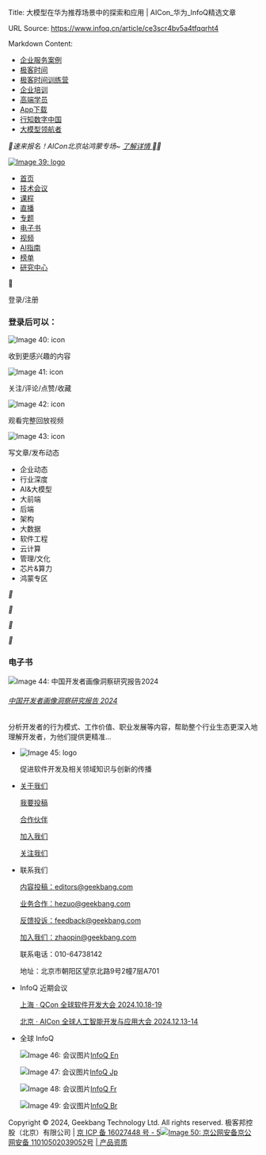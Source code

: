 Title: 大模型在华为推荐场景中的探索和应用 | AICon_华为_InfoQ精选文章

URL Source: https://www.infoq.cn/article/ce3scr4bv5a4tfqqrht4

Markdown Content:
*   [企业服务案例](https://www.infoq.cn/content-center)
*   [极客时间](https://time.geekbang.org/)
*   [极客时间训练营](https://u.geekbang.org/?utm_source=infoq_web&utm_medium=menu&utm_term=infoqwebmenu)
*   [企业培训](https://b.geekbang.org/?utm_source=infoqweb&utm_medium=menu&gk_source=infoqwebmenu_2024092401)
*   [高端学员](https://tgo.infoq.cn/)
*   [App下载](https://www.infoq.cn/app/download?utm_source=infoq_nav_web&utm_medium=infoq_nav_web&utm_term=infoq_nav_web)
*   [行知数字中国](https://www.infoq.cn/topic/1159/?utm_source=infoq-web&utm_medium=header_graybar&utm_term=0126)
*   [大模型领航者](https://www.infoq.cn/article/K4c4j0w59XIKRZMdkzoU?utm_source=infoq&utm_medium=header_graybar)

__速来报名！AICon北京站鸿蒙专场~ [了解详情 __](http://gk.link/a/12umh)__

[![Image 39: logo](https://static001.geekbang.org/static/infoq/www/img/logo.290b04ab.png)](https://www.infoq.cn/)

*   [首页](https://www.infoq.cn/)
*   [技术会议](https://www.infoq.cn/archives)
*   [课程](https://time.geekbang.org/resource?pt=1)
*   [直播](https://live.infoq.cn/)
*   [专题](https://www.infoq.cn/theme)
*   [电子书](https://www.infoq.cn/minibook)
*   [视频](https://www.infoq.cn/video)
*   [AI指南](https://zhinan.geekbang.org/?utm_source=geektimeweb&utm_medium=menu&gk_source=20241016_geektimeweb_menu)
*   [榜单](https://www.infoq.cn/zones/chinatechawards2024/)
*   [研究中心](https://www.infoq.cn/research)



登录/注册

### 登录后可以：

![Image 40: icon](https://static001-test.geekbang.org/resource/image/b2/6b/b223e3a7747a060c6323f7ef3b888b6b.png)

收到更感兴趣的内容

![Image 41: icon](https://static001-test.geekbang.org/resource/image/96/dd/96e90ba13428a497150569964yy903dd.png)

关注/评论/点赞/收藏

![Image 42: icon](https://static001-test.geekbang.org/resource/image/61/06/617f4bddb16dbf88f391f11b09a85406.png)

观看完整回放视频

![Image 43: icon](https://static001-test.geekbang.org/resource/image/6f/ef/6ff0713342f5dc17facbb45daebbd0ef.png)

写文章/发布动态

*   企业动态
*   行业深度
*   AI&大模型
*   大前端
*   后端
*   架构
*   大数据
*   软件工程
*   云计算
*   管理/文化
*   芯片&算力
*   鸿蒙专区

__

__

__

__

### 电子书

![Image 44: 中国开发者画像洞察研究报告2024](https://static001.geekbang.org/resource/image/95/8e/95081b60495410fea2b1be25048e4f8e.png?x-oss-process=image/resize,w_310,h_422)

###### [中国开发者画像洞察研究报告 2024](https://www.infoq.cn/minibook/WrOJxtIZEU2XQE9XtlRD)

分析开发者的行为模式、工作价值、职业发展等内容，帮助整个行业生态更深入地理解开发者，为他们提供更精准...

*   ![Image 45: logo](https://static001.geekbang.org/static/infoq/www/img/logo.290b04ab.png)
    
    促进软件开发及相关领域知识与创新的传播
    
*   [关于我们](https://www.infoq.cn/about)
    
    [我要投稿](https://www.infoq.cn/contribute)
    
    [合作伙伴](https://www.geekbang.org/partner)
    
    [加入我们](https://www.lagou.com/gongsi/j43775.html)
    
    [关注我们](https://infoq.cn/official/account)
    
*   联系我们
    
    [内容投稿：editors@geekbang.com](mailto:editors@geekbang.com)
    
    [业务合作：hezuo@geekbang.com](mailto:hezuo@geekbang.com)
    
    [反馈投诉：feedback@geekbang.com](mailto:feedback@geekbang.com)
    
    [加入我们：zhaopin@geekbang.com](mailto:zhaopin@geekbang.com)
    
    联系电话：010-64738142
    
    地址：北京市朝阳区望京北路9号2幢7层A701
    
*   InfoQ 近期会议
    
    [上海 · QCon 全球软件开发大会 2024.10.18-19](https://qcon.infoq.cn/2024/shanghai?utm_source=infoq&utm_medium=footer)
    
    [北京 · AICon 全球人工智能开发与应用大会 2024.12.13-14](https://aicon.infoq.cn/202412/beijing/?utm_source=infoq&utm_medium=footer)
    
*   全球 InfoQ
    
    ![Image 46: 会议图片](https://static001.infoq.cn/resource/image/55/38/55cd81623e36f5ab7a7db74d60b74838.png)[InfoQ En](https://www.infoq.com/)
    
    ![Image 47: 会议图片](https://static001.infoq.cn/resource/image/95/13/95fe851c02c86120e9037eada6a36d13.png)[InfoQ Jp](https://www.infoq.com/jp/)
    
    ![Image 48: 会议图片](https://static001.infoq.cn/resource/image/2a/3e/2aa440b6d94e94f64c508f16da38933e.png)[InfoQ Fr](http://www.infoq.com/fr/)
    
    ![Image 49: 会议图片](https://static001.infoq.cn/resource/image/4e/1e/4e737ce82bc7c8a1c2f2307bcea9a11e.png)[InfoQ Br](http://www.infoq.com/br/)
    

Copyright © 2024, Geekbang Technology Ltd. All rights reserved. 极客邦控股（北京）有限公司 | [京 ICP 备 16027448 号 - 5](https://beian.miit.gov.cn/)[![Image 50: 京公网安备](blob:https://www.infoq.cn/c49c5c535de0270b45338802c3404425)京公网安备 11010502039052号](http://www.beian.gov.cn/portal/registerSystemInfo?recordcode=11010502039052) [| 产品资质](https://time.geekbang.org/hybrid/certificates)

